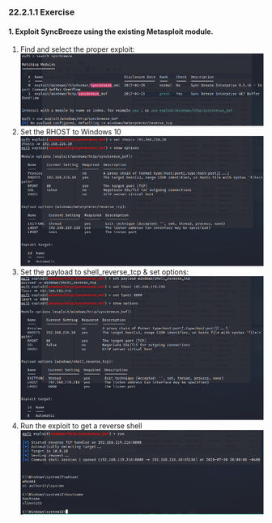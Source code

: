 ### 22.2.1.1 Exercise
#### 1. Exploit SyncBreeze using the existing Metasploit module.

1. Find and select the proper exploit:
   ![image-20200730190357039](.22.2.1.1.assets/image-20200730190357039.png)
2. Set the RHOST to Windows 10
   ![image-20200730190421998](.22.2.1.1.assets/image-20200730190421998.png)
3. Set the payload to shell_reverse_tcp & set options:
   ![image-20200730190743968](.22.2.1.1.assets/image-20200730190743968.png)
4. Run the exploit to get a reverse shell
   ![image-20200730190932070](.22.2.1.1.assets/image-20200730190932070.png)
